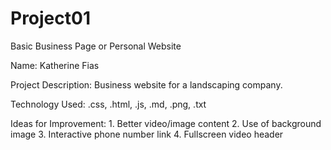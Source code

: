 # Project01
Basic Business Page or Personal Website


Name: Katherine Fias

Project Description: Business website for a landscaping company.

Technology Used: .css, .html, .js, .md, .png, .txt

Ideas for Improvement:
    1. Better video/image content
    2. Use of background image
    3. Interactive phone number link
    4. Fullscreen video header

    